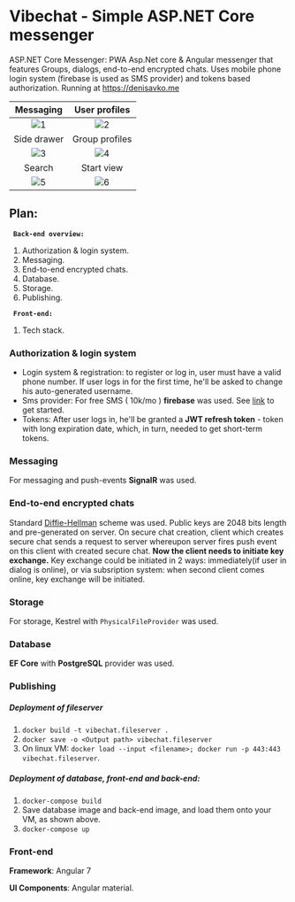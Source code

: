 # Vibechat - Simple ASP.NET Core messenger
ASP.NET Core Messenger: PWA Asp.Net core & Angular messenger that features Groups, dialogs, end-to-end encrypted chats. 
Uses mobile phone login system (firebase is used as SMS provider) and tokens based authorization.
Running at https://denisavko.me

Messaging             |  User profiles
:-------------------------:|:-------------------------:
![1](https://i.imgur.com/cjcfl13.png)  |  ![2](https://i.imgur.com/WSAXiZX.png)
Side drawer             |  Group profiles
![3](https://i.imgur.com/MldmHIO.png)  |  ![4](https://i.imgur.com/MHthF61.png)
Search             |  Start view
![5](https://i.imgur.com/5Zkt7XU.png)  |  ![6](https://i.imgur.com/3Z8HM0D.png)

## Plan:
<code> <strong>Back-end overview:</strong> </code>
1. Authorization & login system.
2. Messaging.
3. End-to-end encrypted chats.
4. Database.
5. Storage.
6. Publishing.

<code> <strong>Front-end: </strong> </code>
1. Tech stack.

### Authorization & login system
* Login system & registration: to register or log in, user must have a valid phone number. 
If user logs in for the first time, he'll be asked to change his auto-generated username.
* Sms provider: For free SMS ( 10k/mo ) **firebase** was used. See [link](https://firebase.google.com/docs/auth/web/phone-auth) to get started.
* Tokens: After user logs in, he'll be granted a **JWT refresh token** - token with long expiration date, which, in 
turn, needed to get short-term tokens. 
### Messaging
For messaging and push-events **SignalR** was used.
### End-to-end encrypted chats
Standard [Diffie-Hellman](https://en.wikipedia.org/wiki/Diffie%E2%80%93Hellman_key_exchange) scheme was used. 
Public keys are 2048 bits length and pre-generated on server. On secure chat creation, client which creates secure chat sends a request 
to server whereupon server fires push event on this client with created secure chat. **Now the client needs to initiate key exchange.** 
Key exchange could be initiated in 2 ways: immediately(if user in dialog is online), or via subsription system: when second client comes online, 
key exchange will be initiated.
### Storage
For storage, Kestrel with ```PhysicalFileProvider``` was used.

### Database 
**EF Core** with **PostgreSQL** provider was used.
### Publishing
##### Deployment of fileserver
1. ```docker build -t vibechat.fileserver .```
2. ```docker save -o <Output path> vibechat.fileserver```
3. On linux VM: ``` docker load --input <filename>; docker run -p 443:443 vibechat.fileserver ```.

##### Deployment of database, front-end and back-end:
1. ``` docker-compose build ```
2. Save database image and back-end image, and load them onto your VM, as shown above.
3. ``` docker-compose up ```

### Front-end

**Framework**: Angular 7

**UI Components**: Angular material.
